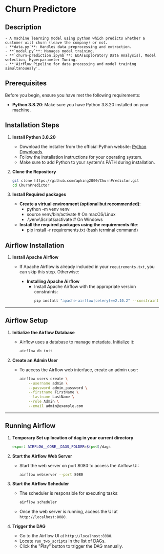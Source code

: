 # Churn Predictore 

## Description
    - A machine learning model using python which predicts whether a customer will churn (leave the company) or not.
    - **data.py`**: Handles data preprocessing and extraction.
    - **`model.py`**: Manages model training.
    - **`churn-prediction.ipynb`**: EDA(Exploratory Data Analysis), Model selection, Hyperparameter Tuning.
    - **'Airflow Pipeline for data processing and model training simultanouesly'.


## Prerequisites

Before you begin, ensure you have met the following requirements:

- **Python 3.8.20**: Make sure you have Python 3.8.20 installed on your machine.

## Installation Steps

1. **Install Python 3.8.20**
   - Download the installer from the official Python website: [Python Downloads](https://www.python.org/downloads/release/python-3820/).
   - Follow the installation instructions for your operating system.
   - Make sure to add Python to your system's PATH during installation.

2. **Clone the Repository**
   ```bash
   git clone https://github.com/apking2000/ChurnPredictor.git
   cd ChurnPredictor

3. **Install Required packages**
    - ****Create a virtual environment (optional but recommended)****:
        - python -m venv venv
        - source venv/bin/activate  # On macOS/Linux
        - .\venv\Scripts\activate   # On Windows
     - ****Install the required packages using the requirements file****:
        - pip install -r requirements.txt (bash terminal command)

## Airflow Installation

1. **Install Apache Airflow**
   - If Apache Airflow is already included in your `requirements.txt`, you can skip this step. Otherwise:

     - **Installing Apache Airflow**
       - Install Apache Airflow with the appropriate version constraints:
         ```bash
         pip install "apache-airflow[celery]==2.10.2" --constraint "https://raw.githubusercontent.com/apache/airflow/constraints-2.10.2/constraints-3.8.txt"
         ```

---

## Airflow Setup

1. **Initialize the Airflow Database**
   - Airflow uses a database to manage metadata. Initialize it:
     ```bash
     airflow db init
     ```

2. **Create an Admin User**
   - To access the Airflow web interface, create an admin user:
     ```bash
     airflow users create \
         --username admin \
         --password admin_password \
         --firstname FirstName \
         --lastname LastName \
         --role Admin \
         --email admin@example.com
     ```

---

## Running Airflow

1. **Temporary Set up location of dag in your current directory** 
    ```bash
    export AIRFLOW__CORE__DAGS_FOLDER=$(pwd)/dags
    ```
2. **Start the Airflow Web Server**
   - Start the web server on port 8080 to access the Airflow UI:
     ```bash
     airflow webserver --port 8080
     ```

3. **Start the Airflow Scheduler**
   - The scheduler is responsible for executing tasks:
     ```bash
     airflow scheduler
     ```
   - Once the web server is running, access the UI at `http://localhost:8080`.

4. **Trigger the DAG**
   - Go to the Airflow UI at `http://localhost:8080`.
   - Locate `run_two_scripts` in the list of DAGs.
   - Click the "Play" button to trigger the DAG manually.


